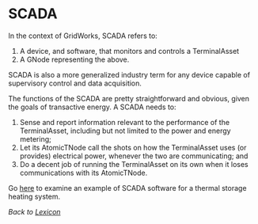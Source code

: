 # SCADA

In the context of GridWorks, SCADA refers to:

1.  A device, and software, that monitors and controls a TerminalAsset
2.  A GNode representing the above.

SCADA is also a more generalized industry term for any device capable of supervisory control and data acquisition.

The functions of the SCADA are pretty straightforward and obvious, given the goals of transactive energy. A SCADA needs to:

1. Sense and report information relevant to the performance of the TerminalAsset, including but not limited to the power and energy metering;
2. Let its AtomicTNode call the shots on how the TerminalAsset uses (or provides) electrical power, whenever the two are communicating; and
3. Do a decent job of running the TerminalAsset on its own when it loses communications with its AtomicTNode.

Go [here](https://github.com/thegridelectric/gw-scada-spaceheat-python) to
examine an example of SCADA software for a thermal storage heating system.

_Back to [Lexicon](lexicon.md)_

